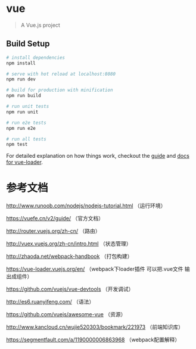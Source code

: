 # vue

> A Vue.js project

## Build Setup

``` bash
# install dependencies
npm install

# serve with hot reload at localhost:8080
npm run dev

# build for production with minification
npm run build

# run unit tests
npm run unit

# run e2e tests
npm run e2e

# run all tests
npm test
```

For detailed explanation on how things work, checkout the [guide](http://vuejs-templates.github.io/webpack/) and [docs for vue-loader](http://vuejs.github.io/vue-loader).



# 参考文档

http://www.runoob.com/nodejs/nodejs-tutorial.html （运行环境）

https://vuefe.cn/v2/guide/ （官方文档）

http://router.vuejs.org/zh-cn/ （路由）

http://vuex.vuejs.org/zh-cn/intro.html （状态管理）

http://zhaoda.net/webpack-handbook （打包构建）

https://vue-loader.vuejs.org/en/ （webpack下loader插件 可以把.vue文件 输出成组件）

https://github.com/vuejs/vue-devtools （开发调试）

http://es6.ruanyifeng.com/ （语法）

https://github.com/vuejs/awesome-vue （资源）

http://www.kancloud.cn/wujie520303/bookmark/221973 （前端知识库）

https://segmentfault.com/a/1190000006863968 （webpack配置解释）
